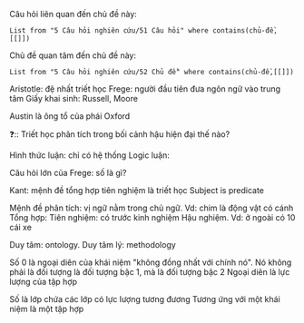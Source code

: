 Câu hỏi liên quan đến chủ đề này:
```dataview
List from "5 Câu hỏi nghiên cứu/51 Câu hỏi" where contains(chủ-đề,[[]]) 
```

Chủ đề quan tâm đến chủ đề này:
```dataview
List from "5 Câu hỏi nghiên cứu/52 Chủ đề" where contains(chủ-đề,[[]]) 
```
Aristotle: đệ nhất triết học
Frege: người đầu tiên đưa ngôn ngữ vào trung tâm
Giấy khai sinh: Russell, Moore 

Austin là ông tổ của phái Oxford 

❓:: Triết học phân tích trong bối cảnh hậu hiện đại thế nào? 

Hình thức luận: chỉ có hệ thống
Logic luận: 

Câu hỏi lớn của Frege: số là gì? 

Kant: mệnh đề tổng hợp tiên nghiệm là triết học
Subject is predicate

Mệnh đề phân tích: vị ngữ nằm trong chủ ngữ. Vd: chim là động vật có cánh 
Tổng hợp: 
Tiên nghiệm: có trước kinh nghiệm
Hậu nghiệm. Vd: ở ngoài có 10 cái xe

Duy tâm: ontology. Duy tâm lý: methodology 

Số 0 là ngoại diên của khái niệm "không đồng nhất với chính nó". Nó không phải là đối tượng là đối tượng bậc 1, mà là đối tượng bậc 2
Ngoại diên là lực lượng của tập hợp

Số là lớp chứa các lớp có lực lượng tương đương
Tương ứng với một khái niệm là một tập hợp